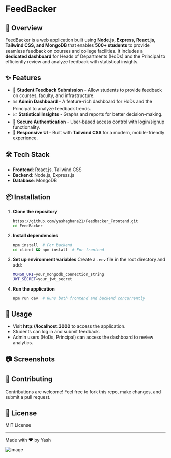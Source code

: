 # FeedBacker

## 🚀 Overview
FeedBacker is a web application built using **Node.js, Express, React.js, Tailwind CSS, and MongoDB** that enables **500+ students** to provide seamless feedback on courses and college facilities. It includes a **dedicated dashboard** for Heads of Departments (HoDs) and the Principal to efficiently review and analyze feedback with statistical insights.

## ✨ Features
- 📝 **Student Feedback Submission** - Allow students to provide feedback on courses, faculty, and infrastructure.
- 📊 **Admin Dashboard** - A feature-rich dashboard for HoDs and the Principal to analyze feedback trends.
- 📈 **Statistical Insights** - Graphs and reports for better decision-making.
- 🔐 **Secure Authentication** - User-based access control with login/signup functionality.
- 🎨 **Responsive UI** - Built with **Tailwind CSS** for a modern, mobile-friendly experience.

## 🛠️ Tech Stack
- **Frontend**: React.js, Tailwind CSS
- **Backend**: Node.js, Express.js
- **Database**: MongoDB

## 📦 Installation
1. **Clone the repository**
   ```sh
   https://github.com/yashaghane21/Feedbacker_Frontend.git
   cd FeedBacker
   ```
2. **Install dependencies**
   ```sh
   npm install  # For backend
   cd client && npm install  # For frontend
   ```
3. **Set up environment variables**
   Create a `.env` file in the root directory and add:
   ```sh
   MONGO_URI=your_mongodb_connection_string
   JWT_SECRET=your_jwt_secret
   ```
4. **Run the application**
   ```sh
   npm run dev  # Runs both frontend and backend concurrently
   ```

## 🚀 Usage
- Visit **http://localhost:3000** to access the application.
- Students can log in and submit feedback.
- Admin users (HoDs, Principal) can access the dashboard to review analytics.

## 📷 Screenshots


## 🤝 Contributing
Contributions are welcome! Feel free to fork this repo, make changes, and submit a pull request.

## 📄 License
MIT License

---
Made with ❤️ by Yash


![image](https://github.com/user-attachments/assets/27fd6ac4-0944-4362-bb4c-a9c6e0052ce3)
